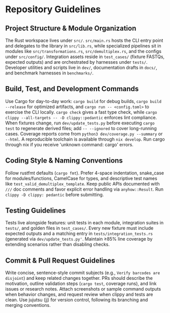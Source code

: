 # Repository Guidelines

## Project Structure & Module Organization

The Rust workspace lives under `src/`. `src/main.rs` hosts the CLI entry point and delegates to the library in `src/lib.rs`, while specialized pipelines sit in modules like `src/transformations.rs`, `src/demultiplex.rs`, and the configs under `src/config/`.  Integration assets reside in `test_cases/` (fixture FASTQs, expected outputs) and are orchestrated by harnesses under `tests/`. Developer utilities and scripts live in `dev/`, documentation drafts in `docs/`, and benchmark harnesses in `benchmarks/`.

## Build, Test, and Development Commands

Use Cargo for day-to-day work: `cargo build` for debug builds, `cargo build --release` for optimized artifacts, and `cargo run -- <config.toml>` to exercise the CLI locally. `cargo check` gives a fast type check, while `cargo clippy --all-targets -- -D clippy::pedantic` enforces lint compliance. When fixtures change, run `dev/update_tests.py` before executing `cargo test` to regenerate derived files; add `-- --ignored` to cover long-running cases. Coverage reports come from `python3 dev/coverage.py --summary` or `--html`. A reproducible toolchain is available through `nix develop`. Run cargo through nix if you receive 'unknown command: cargo' errors.

## Coding Style & Naming Conventions

Follow rustfmt defaults (`cargo fmt`). Prefer 4-space indentation, snake_case for modules/functions, CamelCase for types, and descriptive test names like `test_valid_demultiplex_template`. Keep public APIs documented with `///` doc comments and favor explicit error handling via `anyhow::Result`. Run `clippy -D clippy: pedantic` before submitting.

## Testing Guidelines

Tests live alongside features: unit tests in each module, integration suites in `tests/`, and golden files in `test_cases/`. Every new fixture must include expected outputs and a matching entry in `tests/integration_tests.rs` (generated via `dev/update_tests.py'`. Maintain ≥85% line coverage by extending scenarios rather than disabling checks. 

## Commit & Pull Request Guidelines

Write concise, sentence-style commit subjects (e.g., `Verify barcodes are disjoint`) and keep related changes together. PRs should describe the motivation, outline validation steps (`cargo test`, coverage runs), and link issues or research notes. Attach screenshots or sample command outputs when behavior changes, and request review when clippy and tests are clean.
Use jujutsu (jj) for version control, following its branching and merging conventions.
